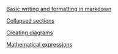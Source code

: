 [Basic writing and formatting in markdown](https://docs.github.com/en/get-started/writing-on-github/getting-started-with-writing-and-formatting-on-github/basic-writing-and-formatting-syntax)

[Collapsed sections](https://docs.github.com/en/get-started/writing-on-github/working-with-advanced-formatting/organizing-information-with-collapsed-sections)

[Creating diagrams](https://docs.github.com/en/get-started/writing-on-github/working-with-advanced-formatting/creating-diagrams)

[Mathematical expressions](https://docs.github.com/en/get-started/writing-on-github/working-with-advanced-formatting/writing-mathematical-expressions)
